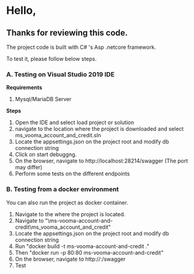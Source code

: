# Hello,
## Thanks for reviewing this code.


The project code is built with C# 's Asp .netcore framework.

To test it, please follow below steps.



### A. Testing on Visual Studio 2019 IDE

**Requirements**
1. Mysql/MariaDB Server

**Steps**
1. Open the IDE and select load project or solution
2. navigate to the location where the project is downloaded and select ms_vooma_account_and_credit.sln
3. Locate the appsettings.json on the project root and modify db connection string
4. Click on start debuggng.
5. On the browser, navigate to http://localhost:28214/swagger (The port may differ)
6. Perform some tests on the different endpoints

### B. Testing from a docker environment
You can also run the project as docker container.
1. Navigate to the where the project is located.
2. Navigate to "\ms-vooma-account-and-credit\ms_vooma_account_and_credit"
3. Locate the appsettings.json on the project root and modify db connection string
3. Run "docker build -t ms-vooma-account-and-credit ."
5. Then "docker run -p 80:80 ms-vooma-account-and-credit"
6. On the browser, navigate to http://<hostip>:<Port>/swagger
7. Test

